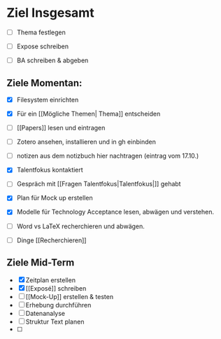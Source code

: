 # Ziel Insgesamt

- [ ] Thema festlegen

- [ ] Expose schreiben

- [ ] BA schreiben & abgeben

## Ziele Momentan: 

- [x] Filesystem einrichten
- [x] Für ein [[Mögliche Themen| Thema]] entscheiden
- [ ] [[Papers]] lesen und eintragen
- [ ] Zotero ansehen, installieren und in gh einbinden
- [ ] notizen aus dem notizbuch hier nachtragen (eintrag vom 17.10.)
- [x] Talentfokus kontaktiert
- [ ] Gespräch mit [[Fragen Talentfokus|Talentfokus|]] gehabt
- [x] Plan für Mock up erstellen
- [x] Modelle für Technology Acceptance lesen, abwägen und verstehen. 
- [ ] Word vs LaTeX recherchieren und abwägen.
- [ ] Dinge [[Recherchieren]]


## Ziele Mid-Term

- [x] Zeitplan erstellen
- [x] [[Exposé]] schreiben
- [ ] [[Mock-Up]] erstellen & testen
- [ ] Erhebung durchführen
- [ ] Datenanalyse
- [ ] Struktur Text planen
- [ ] 